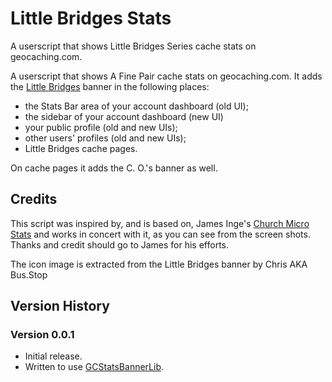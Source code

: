 # Little Bridges Stats

A userscript that shows Little Bridges Series cache stats on geocaching.com.

A userscript that shows A Fine Pair cache stats on geocaching.com. It adds the [Little Bridges](https://www.littlebridgesseries.co.uk) banner in the following places:

* the Stats Bar area of your account dashboard (old UI);
* the sidebar of your account dashboard (new UI)
* your public profile (old and new UIs);
* other users' profiles (old and new UIs);
* Little Bridges cache pages.

On cache pages it adds the C. O.'s banner as well.

## Credits

This script was inspired by, and is based on, James Inge's [Church Micro Stats](https://greasyfork.org/en/scripts/9641-church-micro-stats) and works in concert with it, as you can see from the screen shots. Thanks and credit should go to James for his efforts.

The icon image is extracted from the Little Bridges banner by Chris AKA Bus.Stop

## Version History

### Version 0.0.1

* Initial release.
* Written to use [GCStatsBannerLib](https://greasyfork.org/en/scripts/389508-gc-stats-banner-library).
